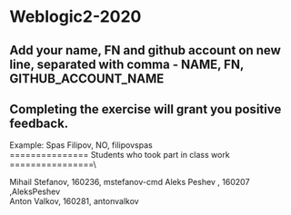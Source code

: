 # Weblogic2-2020
Add your name, FN and github account on new line, separated with comma - NAME, FN, GITHUB_ACCOUNT_NAME
------------------------------------
Completing the exercise will grant you positive feedback.
------------------------------------
Example: Spas Filipov, NO, filipovspas\
=============== Students who took part in class work ================\

Mihail Stefanov, 160236, mstefanov-cmd 
Aleks Peshev , 160207 ,AleksPeshev\
Anton Valkov, 160281, antonvalkov
